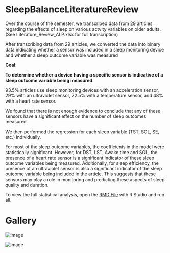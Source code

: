# SleepBalanceLiteratureReview

Over the course of the semester, we transcribed data from 29 articles regarding the effects of sleep on various actvity variables on older adults. (See Literature_Review_ALP.xlsx for full transcription) 

After transcribing data from 29 articles, we converted the data into binary data indicating whether a sensor was included in a sleep monitoring device and whether a sleep outcome variable was measured

**Goal**:

**To determine whether a device having a specific sensor is indicative of a sleep outcome variable being measured.**


93.5% articles use sleep monitoring devices with an acceleration sensor, 29% with an ultraviolet sensor, 22.5% with a temperature sensor, and 48% with a heart rate sensor.

We found that there is not enough evidence to conclude that any of these sensors have a significant effect on the number of sleep outcomes measured. 

We then performed the regression for each sleep variable (TST, SOL, SE, etc.) individually. 

For most of the sleep outcome variables, the coefficients in the model were statistically significant. However, for DST, LST, Awake time and SOL, the presence of a heart rate sensor is a significant indicator of these sleep outcome variables being measured. Additionally, for sleep efficiency, the presence of an ultraviolet sensor is also a significant indicator of the sleep outcome variable being included in the article. This suggests that these sensors may play a role in monitoring and predicting these aspects of sleep quality and duration.



To view the full statistical analysis, open the [RMD File](https://github.com/andreac0ntreras/SleepBalanceLiteratureReview/blob/main/Sleep%20and%20Balance.Rmd) with R Studio and run all. 

# Gallery

![image](https://github.com/andreac0ntreras/SleepBalanceLiteratureReview/assets/64513150/c5aeee59-04d1-4443-ae84-f897f9b73b31)

![image](https://github.com/andreac0ntreras/SleepBalanceLiteratureReview/assets/64513150/407fdff0-85d7-4062-8d93-a84c804362f0)


